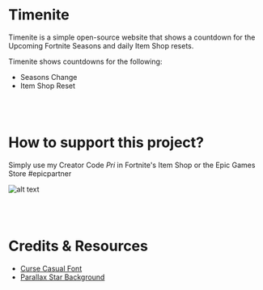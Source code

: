 # Timenite


Timenite is a simple open-source website that shows a countdown for the Upcoming Fortnite Seasons and daily Item Shop resets.


Timenite shows countdowns for the following: 
- Seasons Change
- Item Shop Reset




<br /><br />



# How to support this project?
Simply use my Creator Code *Pri* in Fortnite's Item Shop or the Epic Games Store #epicpartner

![alt text](https://timenite.com/images/sacpri.gif)


<br /><br />

# Credits & Resources
- [Curse Casual Font](https://www.dafont.com/curse-casual-jve.font)
- [Parallax Star Background](https://codepen.io/saransh/pen/BKJun)


